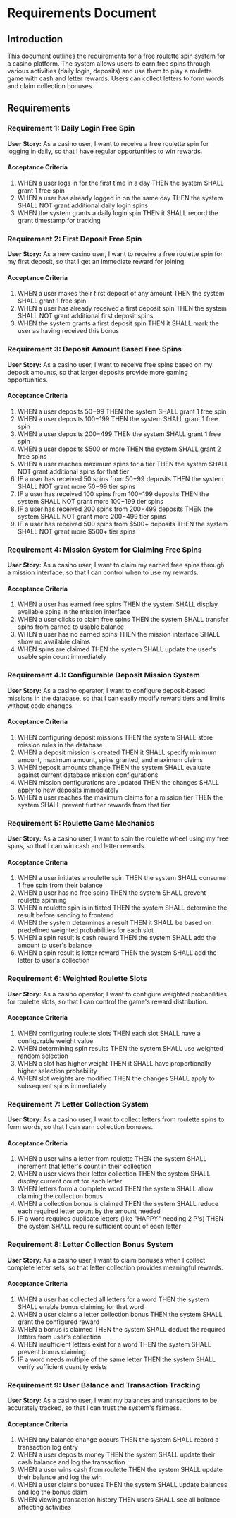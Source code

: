 # Requirements Document

## Introduction

This document outlines the requirements for a free roulette spin system for a casino platform. The system allows users to earn free spins through various activities (daily login, deposits) and use them to play a roulette game with cash and letter rewards. Users can collect letters to form words and claim collection bonuses.

## Requirements

### Requirement 1: Daily Login Free Spin

**User Story:** As a casino user, I want to receive a free roulette spin for logging in daily, so that I have regular opportunities to win rewards.

#### Acceptance Criteria

1. WHEN a user logs in for the first time in a day THEN the system SHALL grant 1 free spin
2. WHEN a user has already logged in on the same day THEN the system SHALL NOT grant additional daily login spins
3. WHEN the system grants a daily login spin THEN it SHALL record the grant timestamp for tracking

### Requirement 2: First Deposit Free Spin

**User Story:** As a new casino user, I want to receive a free roulette spin for my first deposit, so that I get an immediate reward for joining.

#### Acceptance Criteria

1. WHEN a user makes their first deposit of any amount THEN the system SHALL grant 1 free spin
2. WHEN a user has already received a first deposit spin THEN the system SHALL NOT grant additional first deposit spins
3. WHEN the system grants a first deposit spin THEN it SHALL mark the user as having received this bonus

### Requirement 3: Deposit Amount Based Free Spins

**User Story:** As a casino user, I want to receive free spins based on my deposit amounts, so that larger deposits provide more gaming opportunities.

#### Acceptance Criteria

1. WHEN a user deposits $50-$99 THEN the system SHALL grant 1 free spin
2. WHEN a user deposits $100-$199 THEN the system SHALL grant 1 free spin  
3. WHEN a user deposits $200-$499 THEN the system SHALL grant 1 free spin
4. WHEN a user deposits $500 or more THEN the system SHALL grant 2 free spins
5. WHEN a user reaches maximum spins for a tier THEN the system SHALL NOT grant additional spins for that tier
6. IF a user has received 50 spins from $50-$99 deposits THEN the system SHALL NOT grant more $50-$99 tier spins
7. IF a user has received 100 spins from $100-$199 deposits THEN the system SHALL NOT grant more $100-$199 tier spins
8. IF a user has received 200 spins from $200-$499 deposits THEN the system SHALL NOT grant more $200-$499 tier spins
9. IF a user has received 500 spins from $500+ deposits THEN the system SHALL NOT grant more $500+ tier spins

### Requirement 4: Mission System for Claiming Free Spins

**User Story:** As a casino user, I want to claim my earned free spins through a mission interface, so that I can control when to use my rewards.

#### Acceptance Criteria

1. WHEN a user has earned free spins THEN the system SHALL display available spins in the mission interface
2. WHEN a user clicks to claim free spins THEN the system SHALL transfer spins from earned to usable balance
3. WHEN a user has no earned spins THEN the mission interface SHALL show no available claims
4. WHEN spins are claimed THEN the system SHALL update the user's usable spin count immediately

### Requirement 4.1: Configurable Deposit Mission System

**User Story:** As a casino operator, I want to configure deposit-based missions in the database, so that I can easily modify reward tiers and limits without code changes.

#### Acceptance Criteria

1. WHEN configuring deposit missions THEN the system SHALL store mission rules in the database
2. WHEN a deposit mission is created THEN it SHALL specify minimum amount, maximum amount, spins granted, and maximum claims
3. WHEN deposit amounts change THEN the system SHALL evaluate against current database mission configurations
4. WHEN mission configurations are updated THEN the changes SHALL apply to new deposits immediately
5. WHEN a user reaches the maximum claims for a mission tier THEN the system SHALL prevent further rewards from that tier
### Requirement 5: Roulette Game Mechanics

**User Story:** As a casino user, I want to spin the roulette wheel using my free spins, so that I can win cash and letter rewards.

#### Acceptance Criteria

1. WHEN a user initiates a roulette spin THEN the system SHALL consume 1 free spin from their balance
2. WHEN a user has no free spins THEN the system SHALL prevent roulette spinning
3. WHEN a roulette spin is initiated THEN the system SHALL determine the result before sending to frontend
4. WHEN the system determines a result THEN it SHALL be based on predefined weighted probabilities for each slot
5. WHEN a spin result is cash reward THEN the system SHALL add the amount to user's balance
6. WHEN a spin result is letter reward THEN the system SHALL add the letter to user's collection

### Requirement 6: Weighted Roulette Slots

**User Story:** As a casino operator, I want to configure weighted probabilities for roulette slots, so that I can control the game's reward distribution.

#### Acceptance Criteria

1. WHEN configuring roulette slots THEN each slot SHALL have a configurable weight value
2. WHEN determining spin results THEN the system SHALL use weighted random selection
3. WHEN a slot has higher weight THEN it SHALL have proportionally higher selection probability
4. WHEN slot weights are modified THEN the changes SHALL apply to subsequent spins immediately

### Requirement 7: Letter Collection System

**User Story:** As a casino user, I want to collect letters from roulette spins to form words, so that I can earn collection bonuses.

#### Acceptance Criteria

1. WHEN a user wins a letter from roulette THEN the system SHALL increment that letter's count in their collection
2. WHEN a user views their letter collection THEN the system SHALL display current count for each letter
3. WHEN letters form a complete word THEN the system SHALL allow claiming the collection bonus
4. WHEN a collection bonus is claimed THEN the system SHALL reduce each required letter count by the amount needed
5. IF a word requires duplicate letters (like "HAPPY" needing 2 P's) THEN the system SHALL require sufficient count of each letter

### Requirement 8: Letter Collection Bonus System

**User Story:** As a casino user, I want to claim bonuses when I collect complete letter sets, so that letter collection provides meaningful rewards.

#### Acceptance Criteria

1. WHEN a user has collected all letters for a word THEN the system SHALL enable bonus claiming for that word
2. WHEN a user claims a letter collection bonus THEN the system SHALL grant the configured reward
3. WHEN a bonus is claimed THEN the system SHALL deduct the required letters from user's collection
4. WHEN insufficient letters exist for a word THEN the system SHALL prevent bonus claiming
5. IF a word needs multiple of the same letter THEN the system SHALL verify sufficient quantity exists

### Requirement 9: User Balance and Transaction Tracking

**User Story:** As a casino user, I want my balances and transactions to be accurately tracked, so that I can trust the system's fairness.

#### Acceptance Criteria

1. WHEN any balance change occurs THEN the system SHALL record a transaction log entry
2. WHEN a user deposits money THEN the system SHALL update their cash balance and log the transaction
3. WHEN a user wins cash from roulette THEN the system SHALL update their balance and log the win
4. WHEN a user claims bonuses THEN the system SHALL update balances and log the bonus claim
5. WHEN viewing transaction history THEN users SHALL see all balance-affecting activities